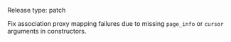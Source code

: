 Release type: patch

Fix association proxy mapping failures due to missing `page_info` or `cursor` arguments in constructors.
